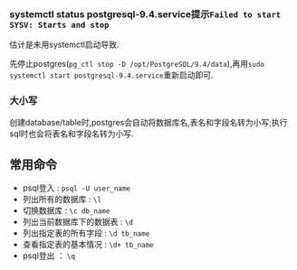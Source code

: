 ### systemctl status postgresql-9.4.service提示`Failed to start SYSV: Starts and stop`

估计是未用systemctl启动导致.

先停止postgres(`pg_ctl stop -D /opt/PostgreSQL/9.4/data`),再用`sudo systemctl start postgresql-9.4.service`重新启动即可.

### 大小写

创建database/table时,postgres会自动将数据库名,表名和字段名转为小写;执行sql时也会将表名和字段名转为小写.

## 常用命令

- psql登入 : `psql -U user_name`
- 列出所有的数据库 : `\l`
- 切换数据库 : `\c db_name`
- 列出当前数据库下的数据表 : `\d`
- 列出指定表的所有字段 : `\d tb_name`
- 查看指定表的基本情况 : `\d+ tb_name`
- psql登出 ： `\q`